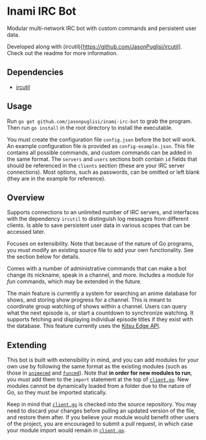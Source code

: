 # Inami IRC Bot

Modular multi-network IRC bot with custom commands and persistent user data.

Developed along with (ircutil)[https://github.com/JasonPuglisi/ircutil]. Check
out the readme for more information.

## Dependencies

- [ircutil](https://github.com/JasonPuglisi/ircutil)

## Usage

Run `go get github.com/jasonpuglisi/inami-irc-bot` to grab the program. Then
run `go install` in the root directory to install the executable.

You must create the configuration file `config.json` before the bot will work.
An example configuration file is provided as `config-example.json`. This file
contains all possible commands, and custom commands can be added in the same
format. The `servers` and `users` sections both contain `id` fields that should
be referenced in the `clients` section (these are your IRC server connections).
Most options, such as passwords, can be omitted or left blank (they are in the
example for reference).

## Overview

Supports connections to an unlimited number of IRC servers, and interfaces
with the dependency `ircutil` to distinguish log messages from different
clients. Is able to save persistent user data in various scopes that can be
accessed later.

Focuses on extensibility. Note that because of the nature of Go programs, you
must modify an existing source file to add your own functionality. See the
section below for details.

Comes with a number of administrative commands that can make a bot change its
nickname, speak in a channel, and more. Includes a module for _fun_ commands,
which may be extended in the future.

The main feature is currently a system for searching an anime database for
shows, and storing show progress for a channel. This is meant to coordinate
group watching of shows within a channel. Users can query what the next episode
is, or start a countdown to synchronize watching. It supports fetching and
displaying individual episode titles if they exist with the database. This
feature currently uses the [Kitsu Edge API](http://docs.kitsu17.apiary.io/).

## Extending

This bot is built with extensibility in mind, and you can add modules for your
own use by following the same format as the existing modules (such as those in
[`animecmd`](animecmd) and [`funcmd`](funcmd)). Note that **in order for new
modules to run**, you must add them to the `import` statement at the top of
[`client.go`](client.go). New modules cannot be dynamically loaded from a
folder due to the nature of Go, so they must be imported statically.

Keep in mind that [`client.go`](client.go) is checked into the source
repository. You may need to discard your changes before pulling an updated
version of the file, and restore them after. If you believe your module would
benefit other users of the project, you are encouraged to submit a pull
request, in which case your module import would remain in
[`client.go`](client.go).
